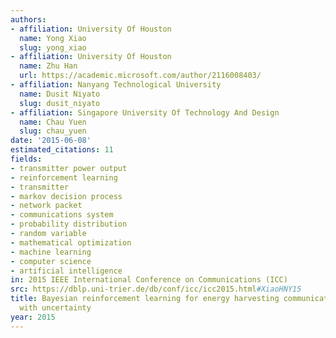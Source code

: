 ```yaml
---
authors:
- affiliation: University Of Houston
  name: Yong Xiao
  slug: yong_xiao
- affiliation: University Of Houston
  name: Zhu Han
  url: https://academic.microsoft.com/author/2116008403/
- affiliation: Nanyang Technological University
  name: Dusit Niyato
  slug: dusit_niyato
- affiliation: Singapore University Of Technology And Design
  name: Chau Yuen
  slug: chau_yuen
date: '2015-06-08'
estimated_citations: 11
fields:
- transmitter power output
- reinforcement learning
- transmitter
- markov decision process
- network packet
- communications system
- probability distribution
- random variable
- mathematical optimization
- machine learning
- computer science
- artificial intelligence
in: 2015 IEEE International Conference on Communications (ICC)
src: https://dblp.uni-trier.de/db/conf/icc/icc2015.html#XiaoHNY15
title: Bayesian reinforcement learning for energy harvesting communication systems
  with uncertainty
year: 2015
---
```

